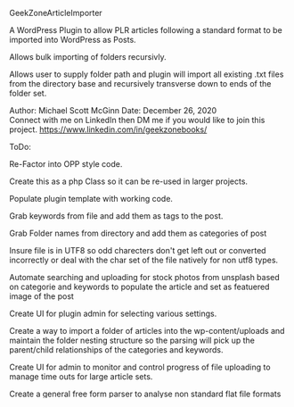 GeekZoneArticleImporter

A WordPress Plugin to allow PLR articles following a standard format to be imported into WordPress as Posts.

Allows bulk importing of folders recursivly.

Allows user to supply folder path and plugin will import all existing .txt files from the directory base and recursively transverse down to ends of the folder set.

Author: Michael Scott McGinn
Date: December 26, 2020   
Connect with me on LinkedIn then DM me if you would like to join this project.
https://www.linkedin.com/in/geekzonebooks/



ToDo:

Re-Factor into OPP style code.

Create this as a php Class so it can be re-used in larger projects.

Populate plugin template with working code.

Grab keywords from file and add them as tags to the post.

Grab Folder names from directory and add them as categories of post

Insure file is in UTF8 so odd charecters don't get left out or converted incorrectly or deal with the char set of the file natively for non utf8 types.

Automate searching and uploading for stock photos from unsplash based on categorie and keywords to populate the article and set as featuered image of the post

Create UI for plugin admin for selecting various settings.

Create a way to import a folder of articles into the wp-content/uploads and maintain the folder nesting structure so the parsing will pick up the parent/child relationships of the 
 categories and keywords.

Create UI for admin to monitor and control progress of file uploading to manage time outs for large article sets.

Create a general free form parser to analyse non standard flat file formats to allow for broder use case importing.

Create a way to add on to plugin with file format templates for various file types of other flat file cms systems.

Once this is working post to WordPress plugin directory at https://wordpress.org/plugins/developers/


Contributors:(Add your name here if your working on this)

Michael Scott McGinn (Lead) geekzonehostingllc at gmail.com
